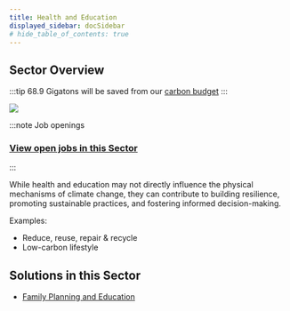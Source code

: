```yaml
---
title: Health and Education
displayed_sidebar: docSidebar
# hide_table_of_contents: true
---
```


## Sector Overview

:::tip 68.9 Gigatons will be saved from our [carbon budget](../glossary#carbon-budget)
:::

![](/../static/img/healthy-lifestyle.jpg)

:::note Job openings
### [View open jobs in this Sector](https://climatebase.org/jobs?l=&q=&sectors=Research+%26+Education&p=0&remote=false)

<!--This is the best strategy to accelerate your expertise as a top candidate-->
:::

While health and education may not directly influence the physical mechanisms of climate change, they can contribute to building resilience, promoting sustainable practices, and fostering informed decision-making.

Examples:

* Reduce, reuse, repair & recycle
* Low-carbon lifestyle

## Solutions in this Sector

* [Family Planning and Education](../solution-family-planning-and-education)

